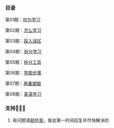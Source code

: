 ### 目录
第01期：[何为学习](1.md)

第02期：[怎么学习](2.md)

第03期：[踩入误区](3.md)

第04期：[拆分学习](4.md)

第05期：[拆分工具](5.md)

第06期：[导图步骤](6.md)

第07期：[再重塑脑](7.md)

第08期：[英语学习](8.md)



### 支持👨🏻‍💻

1. 有问题请[邮件我](mailto:441160040@qq.com)，我会第一时间回复并尽快解决的
